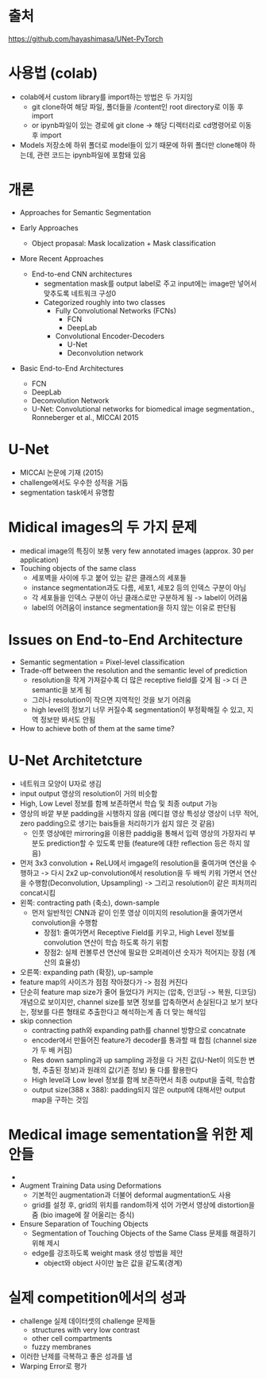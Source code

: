 # 출처
https://github.com/hayashimasa/UNet-PyTorch

# 사용법 (colab)
- colab에서 custom library를 import하는 방법은 두 가지임
  - git clone하여 해당 파일, 폴더들을 /content인 root directory로 이동 후 import
  - or ipynb파일이 있는 경로에 git clone -> 해당 디렉터리로 cd명령어로 이동 후 import
- Models 저장소에 하위 폴더로 model들이 있기 때문에 하위 폴더만 clone해야 하는데, 관련 코드는 ipynb파일에 포함돼 있음


# 개론
- Approaches for Semantic Segmentation
- Early Approaches
  - Object propasal: Mask localization + Mask classification
- More Recent Approaches
  - End-to-end CNN architectures
    - segmentation mask를 output label로 주고 input에는 image만 넣어서 맞추도록 네트워크 구성0
    - Categorized roughly into two classes
        - Fully Convolutional Networks (FCNs)
            - FCN
            - DeepLab
        - Convolutional Encoder-Decoders
            - U-Net
            - Deconvolution network

- Basic End-to-End Architectures
  - FCN
  - DeepLab
  - Deconvolution Network
  - U-Net: Convolutional networks for biomedical image segmentation., Ronneberger et al., MICCAI 2015

# U-Net
  - MICCAI 논문에 기재 (2015)
  - challenge에서도 우수한 성적을 거둠
  - segmentation task에서 유명함


# Midical images의 두 가지 문제
- medical image의 특징이 보통 very few annotated images (approx. 30 per application)
- Touching objects of the same class
    - 세포벽을 사이에 두고 붙어 있는 같은 클래스의 세포들
    - instance segmentation과도 다름, 세포1, 세포2 등의 인덱스 구분이 아님
    - 각 세포들을 인덱스 구분이 아닌 클래스로만 구분하게 됨 -> label이 어려움
    - label의 어려움이 instance segmentation을 하지 않는 이유로 판단됨


# Issues on End-to-End Architecture
- Semantic segmentation = Pixel-level classification
- Trade-off between the resolution and the semantic level of prediction
  - resolution을 작게 가져갈수록 더 많은 receptive field를 갖게 됨 -> 더 큰 semantic을 보게 됨
  - 그러나 resolution이 작으면 지역적인 것을 보기 어려움
  - high level의 정보기 너무 커질수록 segmentation이 부정확해질 수 있고, 지역 정보만 봐서도 안됨
- How to achieve both of them at the same time?

# U-Net Architetcture
- 네트워크 모양이 U자로 생김
- input output 영상의 resolution이 거의 비슷함
- High, Low Level 정보를 함께 보존하면서 학습 및 최종 output 가능
- 영상의 바깥 부분 padding을 시행하지 않음 (메디컬 영상 특성상 영상이 너무 적어, zero padding으로 생기는 bais들을 처리하기가 쉽지 않은 것 같음)
    - 인풋 영상에만 mirroring을 이용한 paddig을 통해서 입력 영상의 가장자리 부분도 prediction할 수 있도록 만듦 (feature에 대한 reflection 등은 하지 않음)
- 먼저 3x3 convolution + ReLU에서 imgage의 resolution을 줄여가며 연산을 수행하고 -> 다시 2x2 up-convolution에서 resolution을 두 배씩 키워 가면서 연산을 수행함(Deconvolution, Upsampling) -> 그리고 resolution이 같은 피처끼리 concat시킴
- 왼쪽: contracting path (축소), down-sample
    - 먼저 일반적인 CNN과 같이 인풋 영상 이미지의 resolution을 줄여가면서 convolution을 수행함
        - 장점1: 줄여가면서 Receptive Field를 키우고, High Level 정보를 convolution 연산이 학습 하도록 하기 위함
        - 장점2: 실제 컨볼루션 연산에 필요한 오퍼레이션 숫자가 적어지는 장점 (계산의 효율성)
- 오른쪽: expanding path (확장), up-sample
- feature map의 사이즈가 점점 작아졌다가 -> 점점 커진다
- 단순히 feature map size가 줄어 들었다가 커지는 (압축, 인코딩 -> 복원, 디코딩) 개념으로 보이지만, channel size를 보면 정보를 압축하면서 손실된다고 보기 보다는, 정보를 다른 형태로 추출한다고 해석하는게 좀 더 맞는 해석임
- skip connection
    - contracting path와 expanding path를 channel 방향으로 concatnate
    - encoder에서 만들어진 feature가 decoder를 통과할 때 합침 (channel size가 두 배 커짐)
    - Res down sampling과 up sampling 과정을 다 거친 값(U-Net이 의도한 변형, 추출된 정보)과 원래의 값(기존 정보) 둘 다를 활용한다
    - High level과 Low level 정보를 함께 보존하면서 최종 output을 출력, 학습함
    - output size(388 x 388): padding되지 않은 output에 대해서만 output map을 구하는 것임


# Medical image sementation을 위한 제안들
-
- Augment Training Data using Deformations
    - 기본적인 augmentation과 더불어 deformal augmentation도 사용
    - grid를 설정 후, grid의 위치를 random하게 섞어 가면서 영상에 distortion을 줌 (bio image에 잘 어울리는 증식)
- Ensure Separation of Touching Objects
    - Segmentation of Touching Objects of the Same Class 문제를 해결하기 위해 제시
    - edge를 강조하도록 weight mask 생성 방법을 제안
        - object와 object 사이만 높은 값을 같도록(경계)


# 실제 competition에서의 성과
- challenge 실제 데이터셋의 challenge 문제들
    - structures with very low contrast
    - other cell compartments
    - fuzzy membranes
- 이러한 난제를 극복하고 좋은 성과를 냄
- Warping Error로 평가

